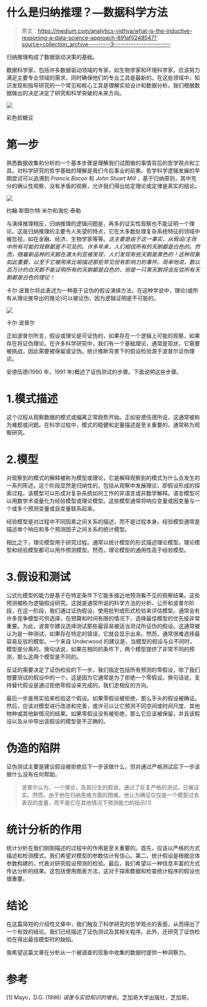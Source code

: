 # 什么是归纳推理？—数据科学方法

> 原文：<https://medium.com/analytics-vidhya/what-is-the-inductive-reasoning-a-data-science-approach-891af0248547?source=collection_archive---------3----------------------->

归纳推理构成了数据驱动决策的基础。

数据科学家，包括许多数据驱动领域的专家，如生物学家和环境科学家，应该努力满足主要专业领域的需求，同时确保他们的专业工具是最新的。在这些领域中，知识发现和指导研究的一个常见和核心工具是理解实验设计和数据分析。我们根据数据做出的决定决定了研究和科学突破的未来方向。

![](img/93ebb3dc6f291ee5b012d5ef852bb1c4.png)

彩色软糖豆

# 第一步

熟悉数据收集和分析的一个基本步骤是理解我们试图做的事情背后的哲学观点和工具。对科学研究的哲学基础的理解是我们今后事业的前奏。哲学科学逻辑发展的早期尝试可以追溯到 *Francis Bacon* 和 *John Stuart Mill* ，基于归纳原则，其中充分的确认性观察，没有矛盾的观察，允许我们得出给定理论或定律是真实的结论。

![](img/7acb8b65f9f24b602e12b9ae9361d1d1.png)

约翰·斯图尔特·米尔和海伦·泰勒

与演绎推理相反，归纳推理的逻辑问题是，再多的证实性观察也不能证明一个理论。这是归纳推理的主要令人失望的特点，它在大多数处理复杂系统特征的领域中被忽视，如在金融、经济、生物学家等等。*这主要是由于这一事实，从假设/主张中所有可能的观察都是不可及的。许多年来，人们相信所有的天鹅都是白色的。然而，随着新品种的天鹅在澳大利亚被发现，人们发现有些天鹅是黑色的！这种现象如此重要，以至于它被用来比喻描述那些罕见但有影响力的事件。简单地说，数以百万计的白天鹅不能证明所有的天鹅都是白色的，但是一只黑天鹅将会反驳所有天鹅都是白色的理论！*

卡尔·波普尔将此表述为一种基于证伪的假设演绎方法，在这种学说中，理论(或所有从理论推导出的推论)可以被证伪，因为逻辑证明是不可能的。

![](img/eb5fa415cb0e788895f91db65b2a7656.png)

卡尔·波普尔

正如波普尔所言，假设或理论是可证伪的，如果存在一个逻辑上可能的观察，如果存在将证伪理论。在许多科学研究中，我们有一个基础理论，通常是现状，它需要被挑战，因此需要被保留或证伪。统计推断背景下的假设检验源于波普尔证伪理论。

安德伍德(1990 年，1991 年)概述了证伪测试的步骤。下面说明这些步骤。

# 1.模式描述

这个过程从观察数据的模式或偏离正常趋势开始。正如安德伍德所说，这通常被称为难题或问题。在科学过程中，模式的稳健和定量描述是至关重要的，通常称为观察研究。

# 2.模型

对观察到的模式的解释被称为模型或理论，它是解释观察到的模式为什么会发生的一系列陈述。这个阶段显然是归纳性的，包括从观察中发展理论，即假设形成的探索过程。该模型可以形成对复杂系统如何工作的非语言或非数学解释。语言模型可以用数学术语量化为经验模型或理论模型。这些模型通常将响应变量或因变量与一个或多个预测变量或自变量联系起来。

经验模型是对过程中不同因素之间关系的描述，而不是过程本身。经验模型通常是描述单个响应和多个预测因子之间关系的统计模型。

相比之下，理论模型用于研究过程。通常以统计模型的形式描述理论模型。理论模型和经验模型都可以用作预测模型。然而，理论模型的通用性高于经验模型。

# 3.假设和测试

公式化模型的能力是基于在特定条件下它能多接近地预测看不见的观察结果。这些预测被称为逻辑假设研究。这就是通常所说的科学方法的分析、公开和波普尔阶段，在这一阶段，我们通过证伪假设，使用批判或形式检验来评估模型。通常会有许多竞争模型可供选择，在预算和时间有限的情况下，选择最佳模型的优先级非常重要。为此，波普尔建议选择测试那些最容易被适当测试所证伪的假设。这通常被认为是一种测试，如果存在特定的错误，它就会显示出来。然而，通常很难选择最容易反驳的模型。一个来自 Underwood 的建议是，当模型的假设与众不同时，模型是分离的。换句话说，如果在相同的条件下，两个模型提供了非常不同的预测，那么这两个模型是不同的。

反证的需要决定了证伪检验的下一步。我们指定包括所有预测的零假设，除了我们想要测试的假设中的一个。这是因为它通常是为了拒绝一个零假设。换句话说，支持替代假设是通过拒绝零假设来完成的。我们走相反的方向。

最后一步是用实验来检验这个假设。如果零假设被拒绝，那么手头的假设被确证。然后，应该对模型进行改进和完善，或许可以让它预测不同空间或时间尺度、其他物种或其他新情况的结果。如果零假设没有被拒绝，那么它应该被保留，并且该假设以及从中导出该假设的模型是不正确的。

# 伪造的陷阱

证伪测试主要是建议假设被拒绝后下一步该做什么，但对通过严格测试后下一步该做什么没有任何帮助。

> 波普尔认为，一个理论，及其衍生的假说，通过了反复严格的测试，已被证实。然而，由于他在归纳思维方面的困难，他认为确证仅仅是一个模型过去表现的度量，而不是它在其他情况下预测能力的指示[1]

# 统计分析的作用

统计分析在我们刚刚描述的过程中的作用是至关重要的。首先，应该以严格的方式描述和检测模式。我们希望对模型的参数估计有信心。第二，统计假设是根据总体参数构建的，代表对研究假设预测的检验。最后，我们希望以一种信息丰富的方式传达分析的结果。这包括使用图表方法，这对于探索数据和检查统计程序的假设也很重要。

# 结论

在这篇简短的介绍性文章中，我们触及了科学研究的哲学观点的表面，从而得出了一个有效的结论。我们已经描述了证伪测试及其相关程序。此外，还研究了证伪检验在得出最佳模型时的缺陷。

我希望这篇文章在分析从一个被调查的现象中收集的数据时提供一种洞察力。

# 参考

[1] Mayo，D.G. (1996) *误差与实验知识的增长*。芝加哥大学出版社，芝加哥。